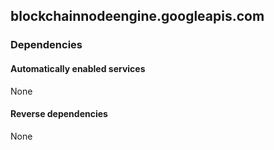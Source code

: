 ## blockchainnodeengine.googleapis.com

### Dependencies

#### Automatically enabled services

None

#### Reverse dependencies

None
